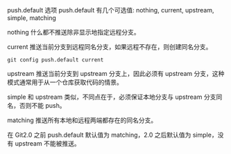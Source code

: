 push.default 选项
push.default 有几个可选值: nothing, current, upstream, simple, matching


nothing
什么都不推送除非显示地指定远程分支。


current
推送当前分支到远程同名分支，如果远程不存在，则创建同名分支。

```
git config push.default current
```

upstream
推送当前分支到 upstream 分支上，因此必须有 upstream 分支，这种模式通常用于从一个仓库获取代码的情景。


simple
和 upstream 类似，不同点在于，必须保证本地分支与 upstream 分支同名，否则不能 push。


matching
推送所有本地和远程两端都存在的同名分支。


在 Git2.0 之前 push.default 默认值为 matching，2.0 之后默认值为 simple，没有 upstream 不能被推送。

